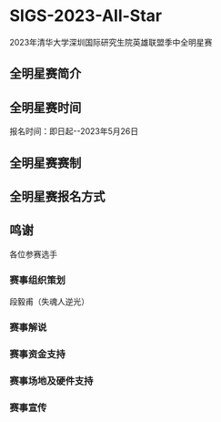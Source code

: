 # SIGS-2023-All-Star
2023年清华大学深圳国际研究生院英雄联盟季中全明星赛
## 全明星赛简介

## 全明星赛时间
报名时间：即日起--2023年5月26日
## 全明星赛赛制
## 全明星赛报名方式



## 鸣谢
各位参赛选手
### 赛事组织策划
段毅甫（失魂人逆光）
### 赛事解说

### 赛事资金支持

### 赛事场地及硬件支持

### 赛事宣传
